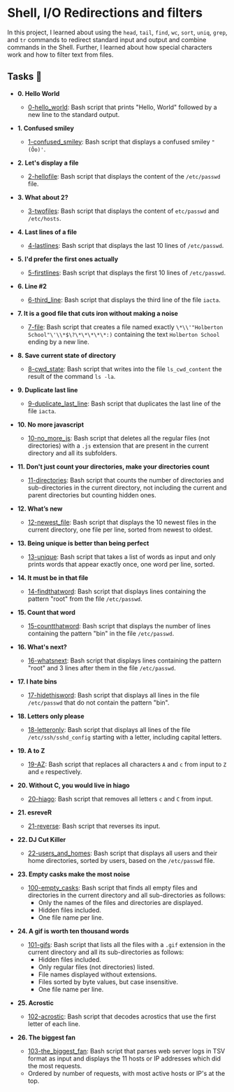 # Shell, I/O Redirections and filters

In this project, I learned about using the `head`, `tail`, `find`, `wc`, `sort`,
`uniq`, `grep`, and `tr` commands to redirect standard input and output and
combine commands in the Shell. Further, I learned about how special characters
work and how to filter text from files.

## Tasks :page_with_curl:

- **0. Hello World**

  - [0-hello_world](./0-hello_world): Bash script that prints "Hello, World"
    followed by a new line to the standard output.

- **1. Confused smiley**

  - [1-confused_smiley](./1-confused_smiley): Bash script that displays a confused smiley
    `"(Ôo)'`.

- **2. Let's display a file**

  - [2-hellofile](./2-hellofile): Bash script that displays the content of the
    `/etc/passwd` file.

- **3. What about 2?**

  - [3-twofiles](./3-twofiles): Bash script that displays the content of
    `etc/passwd` and `/etc/hosts`.

- **4. Last lines of a file**

  - [4-lastlines](./4-lastlines): Bash script that displays the last 10 lines of `/etc/passwd`.

- **5. I'd prefer the first ones actually**

  - [5-firstlines](./5-firstlines): Bash script that displays the first 10 lines
    of `/etc/passwd`.

- **6. Line #2**

  - [6-third_line](./6-third_line): Bash script that displays the third line
    of the file `iacta`.

- **7. It is a good file that cuts iron without making a noise**

  - [7-file](./7-file): Bash script that creates a file named exactly
    `\*\\'"Holberton School"\'\\*$\?\*\*\*\*\*:)` containing the text
    `Holberton School` ending by a new line.

- **8. Save current state of directory**

  - [8-cwd_state](./8-cwd_state): Bash script that writes into the file `ls_cwd_content` the
    result of the command `ls -la`.

- **9. Duplicate last line**

  - [9-duplicate_last_line](./9-duplicate_last_line): Bash script that duplicates the last
    line of the file `iacta`.

- **10. No more javascript**

  - [10-no_more_js](./10-no_more_js): Bash script that deletes all the regular files (not
    directories) with a `.js` extension that are present in the current directory
    and all its subfolders.

- **11. Don't just count your directories, make your directories count**

  - [11-directories](./11-directories): Bash script that counts the number of directories and
    sub-directories in the current directory, not including the current and parent
    directories but counting hidden ones.

- **12. What’s new**

  - [12-newest_file](./12-newest_files): Bash script that displays the 10 newest files in the
    current directory, one file per line, sorted from newest to oldest.

- **13. Being unique is better than being perfect**

  - [13-unique](./13-unique): Bash script that takes a list of words as input and only
    prints words that appear exactly once, one word per line, sorted.

- **14. It must be in that file**

  - [14-findthatword](./14-findthatword): Bash script that displays lines containing
    the pattern "root" from the file `/etc/passwd`.

- **15. Count that word**

  - [15-countthatword](./15-countthatword): Bash script that displays the number of lines
    containing the pattern "bin" in the file `/etc/passwd`.

- **16. What's next?**

  - [16-whatsnext](./16-whatsnext): Bash script that displays lines containing the pattern
    "root" and 3 lines after them in the file `/etc/passwd`.

- **17. I hate bins**

  - [17-hidethisword](./17-hidethisword): Bash script that displays all lines in the file
    `/etc/passwd` that do not contain the pattern "bin".

- **18. Letters only please**

  - [18-letteronly](./18-letteronly): Bash script that displays all lines of the file
    `/etc/ssh/sshd_config` starting with a letter, including capital letters.

- **19. A to Z**

  - [19-AZ](./19-AZ): Bash script that replaces all characters `A` and `c` from input
    to `Z` and `e` respectively.

- **20. Without C, you would live in hiago**

  - [20-hiago](./20-hiago): Bash script that removes all letters `c` and `C` from input.

- **21. esreveR**

  - [21-reverse](./21-reverse): Bash script that reverses its input.

- **22. DJ Cut Killer**

  - [22-users_and_homes](./22-users_and_homes): Bash script that displays all users and
    their home directories, sorted by users, based on the `/etc/passwd` file.

- **23. Empty casks make the most noise**

  - [100-empty_casks](./100-empty_casks): Bash script that finds all empty files
    and directories in the current directory and all sub-directories as follows:
    - Only the names of the files and directories are displayed.
    - Hidden files included.
    - One file name per line.

- **24. A gif is worth ten thousand words**

  - [101-gifs](./101-gifs): Bash script that lists all the files with a `.gif` extension
    in the current directory and all its sub-directories as follows:
    - Hidden files included.
    - Only regular files (not directories) listed.
    - File names displayed without extensions.
    - Files sorted by byte values, but case insensitive.
    - One file name per line.

- **25. Acrostic**

  - [102-acrostic](./102-acrostic): Bash script that decodes acrostics that use the first
    letter of each line.

- **26. The biggest fan**
  - [103-the_biggest_fan](./103-the_biggest_fan): Bash script that parses web
    server logs in TSV format as input and displays the 11 hosts or IP addresses
    which did the most requests.
  - Ordered by number of requests, with most active hosts or IP's at the top.
